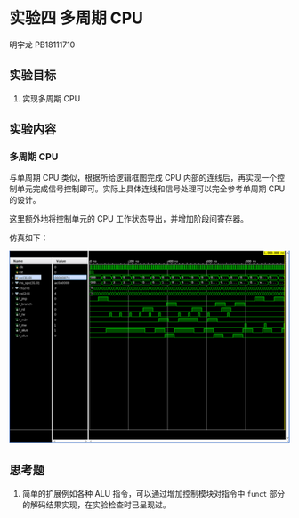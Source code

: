  

# 实验四 多周期 CPU

明宇龙 PB18111710

## 实验目标

1. 实现多周期 CPU

## 实验内容

### 多周期 CPU

与单周期 CPU 类似，根据所给逻辑框图完成 CPU 内部的连线后，再实现一个控制单元完成信号控制即可。实际上具体连线和信号处理可以完全参考单周期 CPU 的设计。

这里额外地将控制单元的 CPU 工作状态导出，并增加阶段间寄存器。

仿真如下：

![scyccpu-sim](images/mcyccpu-sim.png)

## 思考题

1. 简单的扩展例如各种 ALU 指令，可以通过增加控制模块对指令中 `funct` 部分的解码结果实现，在实验检查时已呈现过。